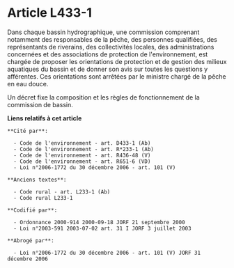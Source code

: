 # Article L433-1

Dans chaque bassin hydrographique, une commission comprenant notamment des responsables de la pêche, des personnes
qualifiées, des représentants de riverains, des collectivités locales, des administrations concernées et des associations de
protection de l'environnement, est chargée de proposer les orientations de protection et de gestion des milieux aquatiques du
bassin et de donner son avis sur toutes les questions y afférentes. Ces orientations sont arrêtées par le ministre chargé de
la pêche en eau douce.

Un décret fixe la composition et les règles de fonctionnement de la commission de bassin.

**Liens relatifs à cet article**

	**Cité par**:

	  - Code de l'environnement - art. D433-1 (Ab)
	  - Code de l'environnement - art. R*233-1 (Ab)
	  - Code de l'environnement - art. R436-48 (V)
	  - Code de l'environnement - art. R651-6 (VD)
	  - Loi n°2006-1772 du 30 décembre 2006 - art. 101 (V)

	**Anciens textes**:

	  - Code rural - art. L233-1 (Ab)
	  - Code rural L233-1

	**Codifié par**:

	  - Ordonnance 2000-914 2000-09-18 JORF 21 septembre 2000
	  - Loi n°2003-591 2003-07-02 art. 31 I JORF 3 juillet 2003

	**Abrogé par**:

	  - Loi n°2006-1772 du 30 décembre 2006 - art. 101 (V) JORF 31 décembre 2006
